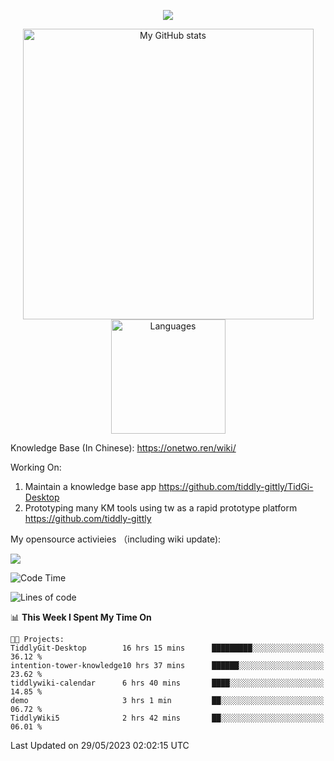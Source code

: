 <a href="https://github.com/linonetwo">
    <p align="center">
        <img src="https://github-profile-trophy.vercel.app/?username=linonetwo&column=7&theme=onedark"/>
    </p>
</a>
<a align="center" href="https://github.com/linonetwo">
  <p align="center">
    <img src="https://github-readme-stats.vercel.app/api?username=linonetwo&show_icons=true&count_private=true" alt="My GitHub stats" width="465"/>
    <img src="https://github-readme-stats.vercel.app/api/top-langs/?username=linonetwo&layout=compact&langs_count=10" alt="Languages" height="183">
  </p>
</a>

Knowledge Base (In Chinese): https://onetwo.ren/wiki/

Working On: 

1. Maintain a knowledge base app https://github.com/tiddly-gittly/TidGi-Desktop
1. Prototyping many KM tools using tw as a rapid prototype platform https://github.com/tiddly-gittly

My opensource activieies （including wiki update):

![](https://visitor-badge.glitch.me/badge?page_id=linonetwo.linonetwo)

<!--START_SECTION:waka-->
![Code Time](http://img.shields.io/badge/Code%20Time-1%2C802%20hrs%2049%20mins-blue)

![Lines of code](https://img.shields.io/badge/From%20Hello%20World%20I%27ve%20Written-46.9%20million%20lines%20of%20code-blue)

📊 **This Week I Spent My Time On** 

```text
🐱‍💻 Projects: 
TiddlyGit-Desktop        16 hrs 15 mins      █████████░░░░░░░░░░░░░░░░   36.12 % 
intention-tower-knowledge10 hrs 37 mins      ██████░░░░░░░░░░░░░░░░░░░   23.62 % 
tiddlywiki-calendar      6 hrs 40 mins       ████░░░░░░░░░░░░░░░░░░░░░   14.85 % 
demo                     3 hrs 1 min         ██░░░░░░░░░░░░░░░░░░░░░░░   06.72 % 
TiddlyWiki5              2 hrs 42 mins       ██░░░░░░░░░░░░░░░░░░░░░░░   06.01 % 
```


 Last Updated on 29/05/2023 02:02:15 UTC
<!--END_SECTION:waka-->
